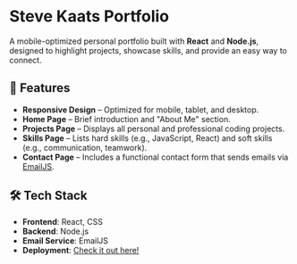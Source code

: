# Steve Kaats Portfolio

A mobile-optimized personal portfolio built with **React** and **Node.js**, designed to highlight projects, showcase skills, and provide an easy way to connect.

## 🚀 Features

- **Responsive Design** – Optimized for mobile, tablet, and desktop.
- **Home Page** – Brief introduction and "About Me" section.
- **Projects Page** – Displays all personal and professional coding projects.
- **Skills Page** – Lists hard skills (e.g., JavaScript, React) and soft skills (e.g., communication, teamwork).
- **Contact Page** – Includes a functional contact form that sends emails via [EmailJS](https://www.emailjs.com/).

## 🛠️ Tech Stack

- **Frontend**: React, CSS
- **Backend**: Node.js
- **Email Service**: EmailJS
- **Deployment**: [Check it out here!](https://portfolio-91xrkgu6x-steve-kaats-projects.vercel.app/)